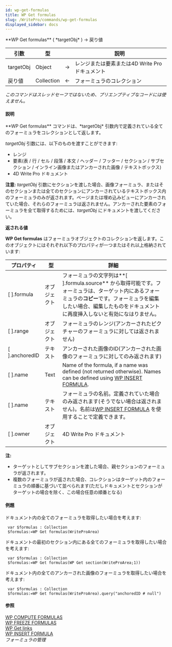 ```yaml
---
id: wp-get-formulas
title: WP Get formulas
slug: /WritePro/commands/wp-get-formulas
displayed_sidebar: docs
---
```


<!--REF #_command_.WP Get formulas.Syntax-->**WP Get formulas** ( *targetObj* ) -> 戻り値<!-- END REF-->
<!--REF #_command_.WP Get formulas.Params-->
| 引数 | 型 |  | 説明 |
| --- | --- | --- | --- |
| targetObj | Object | &#8594;  | レンジまたは要素または4D Write Proドキュメント |
| 戻り値 | Collection | &#8592; | フォーミュラのコレクション |

<!-- END REF-->

*このコマンドはスレッドセーフではないため、プリエンプティブなコードには使えません。*


#### 説明 

<!--REF #_command_.WP Get formulas.Summary-->**WP Get formulas** コマンドは、*targetObj* 引数内で定義されている全てのフォーミュラをコレクションとして返します。<!-- END REF-->

*targetObj* 引数には、以下のものを渡すことができます:

* レンジ
* 要素(表 / 行 / セル / 段落 / 本文 / ヘッダー / フッター / セクション / サブセクション / インライン画像またはアンカーされた画像 / テキストボックス)
* 4D Write Pro ドキュメント

**注意:** *targetObj* 引数にセクションを渡した場合、画像フォーミュラ、またはそのセクションまたは全てのセクションにアンカーされているテキストボックス内のフォーミュラのみが返されます。ページまたは埋め込みビューにアンカーされていた場合、それらのフォーミュラは返されません。アンカーされた要素のフォーミュラを全て取得するためには、*targetObj* にドキュメントを渡してください。

  
**返される値**

**WP Get formulas** はフォーミュラオブジェクトのコレクションを返します。このオブジェクトにはそれぞれ以下のプロパティが一つまたはそれ以上格納されています:

| **プロパティ**        | **型**  | **詳細**                                                                                                                                     |
| ---------------- | ------ | ------------------------------------------------------------------------------------------------------------------------------------------ |
| \[ \].formula    | オブジェクト | フォーミュラの文字列は**\[ \].formula.source** から取得可能です。フォーミュラは、ターゲット内にあるフォーミュラの**コピー**です。フォーミュラを編集したい場合、編集したものをドキュメントに再度挿入しないと有効になはりません。             |
| \[ \].range      | オブジェクト | フォーミュラのレンジ(アンカーされたピクチャーのフォーミュラに対しては返されません)                                                                                                 |
| \[ \].anchoredID | テキスト   | アンカーされた画像のID(アンカーされた画像のフォーミュラに対してのみ返されます)                                                                                                  |
| \[ \].name       | Text   | Name of the formula, if a name was defined (not returned otherwise). Names can be defined using [WP INSERT FORMULA](wp-insert-formula.md). |
| \[ \].name       | テキスト   | フォーミュラの名前。定義されていた場合のみ返されます(そうでない場合は返されません)。名前は[WP INSERT FORMULA](wp-insert-formula.md) を使用することで定義できます。                                    |
| \[ \].owner      | オブジェクト | 4D Write Pro ドキュメント                                                                                                                        |

**注:**

* ターゲットとしてサブセクションを渡した場合、親セクションのフォーミュラが返されます。
* 複数のフォーミュラが返された場合、コレクションはターゲット内のフォーミュラの順番に基づいて並べられます(ただしドキュメントとセクションがターゲットの場合を除く、この場合任意の順番となる)

#### 例題 

ドキュメント内の全てのフォーミュラを取得したい場合を考えます:

```4d
 var $formulas : Collection
 $formulas:=WP Get formulas(WriteProArea)
```

ドキュメントの最初のセクション内にある全てのフォーミュラを取得したい場合を考えます:

```4d
 var $formulas : Collection
 $formulas:=WP Get formulas(WP Get section(WriteProArea;1))
```

ドキュメント内の全てのアンカーされた画像のフォーミュラを取得したい場合を考えます:

```4d
 var $formulas : Collection
 $formulas:=WP Get formulas(WriteProArea).query("anchoredID # null")
```

#### 参照 

[WP COMPUTE FORMULAS](wp-compute-formulas.md)  
[WP FREEZE FORMULAS](wp-freeze-formulas.md)  
[WP Get links](wp-get-links.md)  
[WP INSERT FORMULA](wp-insert-formula.md)  
*フォーミュラの管理*  